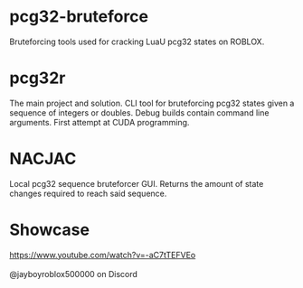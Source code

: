 # pcg32-bruteforce
Bruteforcing tools used for cracking LuaU pcg32 states on ROBLOX.

# pcg32r
The main project and solution. CLI tool for bruteforcing pcg32 states given a sequence of integers or doubles. Debug builds contain command line arguments.
First attempt at CUDA programming.

# NACJAC
Local pcg32 sequence bruteforcer GUI. Returns the amount of state changes required to reach said sequence.

# Showcase
https://www.youtube.com/watch?v=-aC7tTEFVEo<br>
<br>
@jayboyroblox500000 on Discord